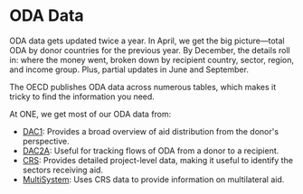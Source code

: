 # ODA Data
ODA data gets updated twice a year. In April, we get the big picture—total ODA by donor countries for the previous year. By December, the details roll in: where the money went, broken down by recipient country, sector, region, and income group. Plus, partial updates in June and September.

The OECD publishes ODA data across numerous tables, which makes it tricky to find the information you need. 

At ONE, we get most of our ODA data from:

- [DAC1](./oda-data/dac1): Provides a broad overview of aid distribution from the donor's perspective.
- [DAC2A](./oda-data/dac2a): Useful for tracking flows of ODA from a donor to a recipient.
- [CRS](./oda-data/crs): Provides detailed project-level data, making it useful to identify the sectors receiving aid.
- [MultiSystem](./oda-data/multisystem): Uses CRS data to provide information on multilateral aid.

